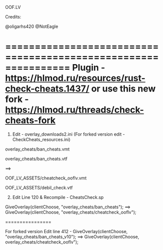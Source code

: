 OOF.LV

Credits:

@oligarhs420
@NotEagle

===============================================================
Plugin - https://hlmod.ru/resources/rust-check-cheats.1437/ or use this new fork -
https://hlmod.ru/threads/check-cheats-fork
===============================================================

1. Edit - overlay_downloads2.ini (For forked version edit - CheckCheats_resources.ini)



overlay_cheats/ban_cheats.vmt

overlay_cheats/ban_cheats.vtf

==>

OOF_LV_ASSETS/cheatcheck_ooflv.vmt

OOF_LV_ASSETS/debil_check.vtf


2. Edit Line 120 & Recompile - CheatsCheck.sp



GiveOverlay(clientChoose, "overlay_cheats/ban_cheats");  ==> GiveOverlay(clientChoose, "overlay_cheats/cheatcheck_ooflv");

================

For forked version Edit line 412 - GiveOverlay(clientChoose, "overlay_cheats/ban_cheats_v10");  ==> GiveOverlay(clientChoose, overlay_cheats/cheatcheck_ooflv");

